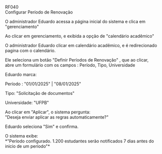 RF040  
Configurar Período de Renovação

O administrador Eduardo acessa a página inicial do sistema e clica em "gerenciamento"

Ao clicar em gerenciamento, e exibida a opção de "calendário acadêmico"

O administrador Eduardo clicar em calendário acadêmico, e é redirecionado pagina com o calendário.

Ele seleciona um botão "Definir Períodos de Renovação" , que ao clicar, abre um formulário com os campos : Período, Tipo, Universidade

Eduardo marca:

Período : "01/01/2025" | "08/01/2025"

Tipo: "Solicitação de documentos"

Universidade: "UFPB"

Ao clicar em "Aplicar", o sistema pergunta:  
"Deseja enviar aplicar as regras automaticamente?"

Eduardo seleciona "Sim" e confirma.

O sistema exibe:  
\*"Período configurado. 1.200 estudantes serão notificados 7 dias antes do inicio de um período"\*

